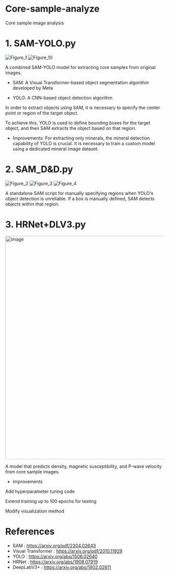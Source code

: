 # Core-sample-analyze
Core sample image analysis

# 1. SAM-YOLO.py
   ![Figure_1](https://github.com/user-attachments/assets/098c056b-7e4e-4444-a26e-0f59639392ac)
   ![Figure_10](https://github.com/user-attachments/assets/eb058e45-ad85-4a06-ae38-839c2fe6abba)

A combined SAM-YOLO model for extracting core samples from original images.

- SAM: A Visual Transformer-based object segmentation algorithm developed by Meta

- YOLO: A CNN-based object detection algorithm

In order to extract objects using SAM, it is necessary to specify the center point or region of the target object.

To achieve this, YOLO is used to define bounding boxes for the target object, and then SAM extracts the object based on that region.

- Improvements: For extracting only minerals, the mineral detection capability of YOLO is crucial. It is necessary to train a custom model using a dedicated mineral image dataset.

# 2. SAM_D&D.py

![Figure_2](https://github.com/user-attachments/assets/5641c6ec-6b12-4749-aa91-9a40e07d8856)
![Figure_3](https://github.com/user-attachments/assets/893749ea-17e6-40ee-bd5d-42b1a58350d1)
![Figure_4](https://github.com/user-attachments/assets/f701825d-3a12-4359-8033-feeabdaa2f7c)

A standalone SAM script for manually specifying regions when YOLO's object detection is unreliable.
If a box is manually defined, SAM detects objects within that region.

# 3. HRNet+DLV3.py

<img width="1758" height="704" alt="image" src="https://github.com/user-attachments/assets/ce525b9a-758f-43d3-b26b-06e197277c3b" />

A model that predicts density, magnetic susceptibility, and P-wave velocity from core sample images.

- Improvements

Add hyperparameter tuning code

Extend training up to 100 epochs for testing

Modify visualization method

# References
* SAM : https://arxiv.org/pdf/2304.02643
* Visual Transformer : https://arxiv.org/pdf/2010.11929
* YOLO : https://arxiv.org/abs/1506.02640
* HRNet : https://arxiv.org/abs/1908.07919
* DeepLabV3+ : https://arxiv.org/abs/1802.02611

